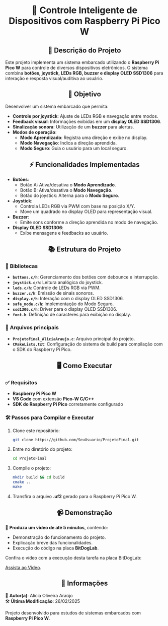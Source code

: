 <h1 align="center"> 🔧 Controle Inteligente de Dispositivos com Raspberry Pi Pico W</h1>

<h2 align="center">📝 Descrição do Projeto</h2>

Este projeto implementa um sistema embarcado utilizando o **Raspberry Pi Pico W** para controle de diversos dispositivos eletrônicos. O sistema combina **botões, joystick, LEDs RGB, buzzer e display OLED SSD1306** para interação e resposta visual/auditiva ao usuário.

<h2 align="center">🎯 Objetivo</h2>

Desenvolver um sistema embarcado que permita:
- **Controle por joystick**: Ajuste de LEDs RGB e navegação entre modos.
- **Feedback visual**: Informações exibidas em um **display OLED SSD1306**.
- **Sinalização sonora**: Utilização de um **buzzer** para alertas.
- **Modos de operação**:
  - **Modo Aprendizado**: Registra uma direção e exibe no display.
  - **Modo Navegação**: Indica a direção aprendida.
  - **Modo Seguro**: Guia o usuário para um local seguro.

<h2 align="center">⚡ Funcionalidades Implementadas</h2>

- **Botões**:
  - Botão A: Ativa/desativa o **Modo Aprendizado**.
  - Botão B: Ativa/desativa o **Modo Navegação**.
  - Botão do joystick: Alterna para o **Modo Seguro**.
- **Joystick**:
  - Controla LEDs RGB via PWM com base na posição X/Y.
  - Move um quadrado no display OLED para representação visual.
- **Buzzer**:
  - Emite sons conforme a direção aprendida no modo de navegação.
- **Display OLED SSD1306**:
  - Exibe mensagens e feedbacks ao usuário.

<h2 align="center">📚 Estrutura do Projeto</h2>

### 📂 **Bibliotecas**
- **`buttons.c/h`**: Gerenciamento dos botões com debounce e interrupção.
- **`joystick.c/h`**: Leitura analógica do joystick.
- **`leds.c/h`**: Controle de LEDs RGB via PWM.
- **`buzzer.c/h`**: Emissão de sinais sonoros.
- **`display.c/h`**: Interação com o display OLED SSD1306.
- **`safe_mode.c/h`**: Implementação do Modo Seguro.
- **`ssd1306.c/h`**: Driver para o display OLED SSD1306.
- **`font.h`**: Definição de caracteres para exibição no display.

### 📂 **Arquivos principais**
- **`ProjetoFinal_AliciaAraujo.c`**: Arquivo principal do projeto.
- **`CMakeLists.txt`**: Configuração do sistema de build para compilação com o SDK do Raspberry Pi Pico.

<h2 align="center">🖥️ Como Executar</h2>

### ✅ Requisitos

- **Raspberry Pi Pico W**
- **VS Code** com extensão **Pico-W C/C++**
- **SDK do Raspberry Pi Pico** corretamente configurado

### 🛠️ Passos para Compilar e Executar

1. Clone este repositório:
   ```bash
   git clone https://github.com/SeuUsuario/ProjetoFinal.git
   ```
2. Entre no diretório do projeto:
   ```bash
   cd ProjetoFinal
   ```
3. Compile o projeto:
   ```bash
   mkdir build && cd build
   cmake ..
   make
   ```
4. Transfira o arquivo **.uf2** gerado para o Raspberry Pi Pico W.

<h2 align="center">📹 Demonstração</h2>

🎥 **Produza um vídeo de até 5 minutos**, contendo:
- Demonstração do funcionamento do projeto.
- Explicação breve das funcionalidades.
- Execução do código na placa **BitDogLab**.

Confira o vídeo com a execução desta tarefa na placa BitDogLab:

[Assista ao Vídeo](https://youtu.be/60CSzEbUBRM?feature=shared).

<h2 align="center">📅 Informações</h2>

📌 **Autor(a)**: Alícia Oliveira Araújo  
🛠️ **Última Modificação**: 26/02/2025  

Projeto desenvolvido para estudos de sistemas embarcados com **Raspberry Pi Pico W**.

